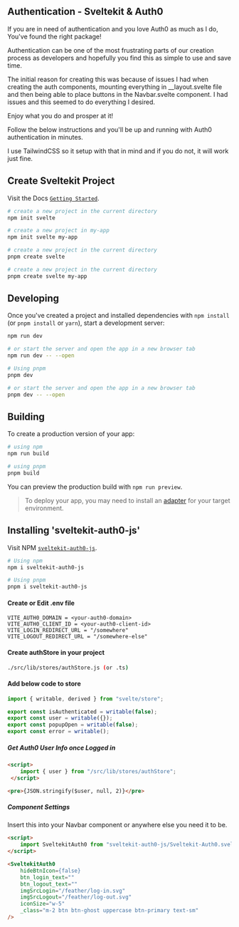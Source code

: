 ## Authentication - Sveltekit & Auth0

If you are in need of authentication and you love Auth0 as much as I do, You've found the right package!

Authentication can be one of the most frustrating parts of our creation process as developers and hopefully you find this as simple to use and save time. 

The initial reason for creating this was because of issues I had when creating the auth components, mounting everything in __layout.svelte file and then being able to place buttons in the Navbar.svelte component.  I had issues and this seemed to do everything I desired.

Enjoy what you do and prosper at it!

Follow the below instructions and you'll be up and running with Auth0 authentication in minutes.

I use TailwindCSS so it setup with that in mind and if you do not, it will work just fine.

## Create Sveltekit Project

Visit the Docs [`Getting Started`](https://kit.svelte.dev/docs/introduction#getting-started).


```bash
# create a new project in the current directory
npm init svelte

# create a new project in my-app
npm init svelte my-app

# create a new project in the current directory
pnpm create svelte

# create a new project in the current directory
pnpm create svelte my-app

```

## Developing

Once you've created a project and installed dependencies with `npm install` (or `pnpm install` or `yarn`), start a development server:

```bash
npm run dev

# or start the server and open the app in a new browser tab
npm run dev -- --open

# Using pnpm
pnpm dev

# or start the server and open the app in a new browser tab
pnpm dev -- --open
```

## Building

To create a production version of your app:

```bash
# using npm
npm run build

# using pnpm
pnpm build
```

You can preview the production build with `npm run preview`.

> To deploy your app, you may need to install an [adapter](https://kit.svelte.dev/docs/adapters) for your target environment.

## Installing 'sveltekit-auth0-js'

Visit NPM [`sveltekit-auth0-js`](https://www.npmjs.com/package/sveltekit-auth0-js).


```bash
# Using npm
npm i sveltekit-auth0-js

# Using pnpm
pnpm i sveltekit-auth0-js
```

#### Create or Edit .env file

```env
VITE_AUTH0_DOMAIN = <your-auth0-domain>
VITE_AUTH0_CLIENT_ID = <your-auth0-client-id>
VITE_LOGIN_REDIRECT_URL = "/somewhere"
VITE_LOGOUT_REDIRECT_URL = "/somewhere-else"
```
#### Create authStore in your project
```bash
./src/lib/stores/authStore.js (or .ts)
```
#### Add below code to store
```javascript
import { writable, derived } from "svelte/store";

export const isAuthenticated = writable(false);
export const user = writable({});
export const popupOpen = writable(false);
export const error = writable();

```

##### Get Auth0 User Info once Logged in

```html
<script>
    import { user } from "/src/lib/stores/authStore";
 </script>

<pre>{JSON.stringify($user, null, 2)}</pre>
```

##### Component Settings
Insert this into your Navbar component or anywhere else you need it to be.
```html
<script>
    import SveltekitAuth0 from "sveltekit-auth0-js/Sveltekit-Auth0.svelte";
</script>

<SveltekitAuth0
    hideBtnIcon={false}
    btn_login_text=""
    btn_logout_text=""
    imgSrcLogin="/feather/log-in.svg"
    imgSrcLogout="/feather/log-out.svg"
    iconSize="w-5"
    _class="m-2 btn btn-ghost uppercase btn-primary text-sm"
/>

```